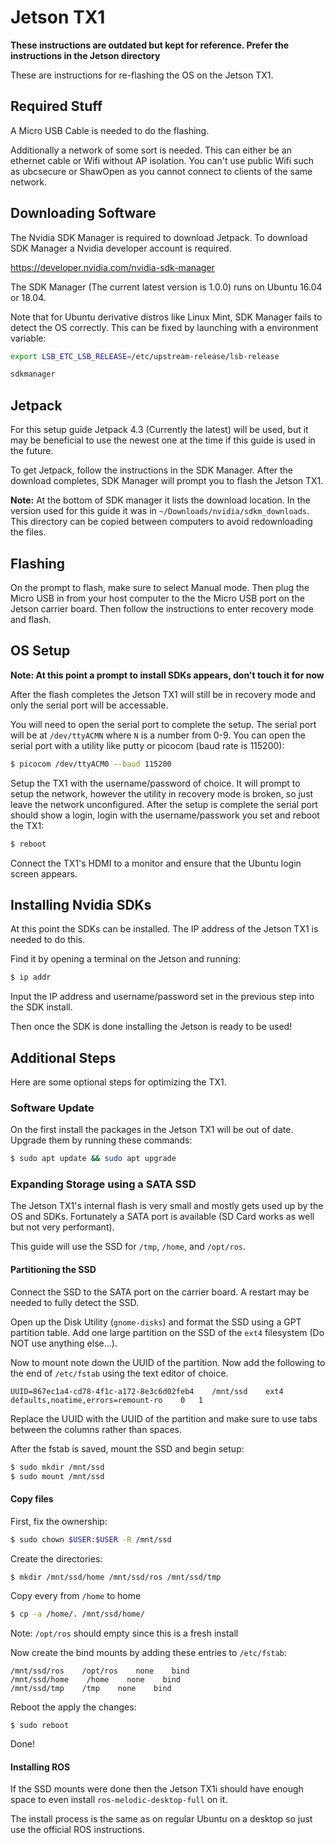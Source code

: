 # Jetson TX1

**These instructions are outdated but kept for reference.
Prefer the instructions in the Jetson directory**

These are instructions for re-flashing the OS on the Jetson TX1.

## Required Stuff

A Micro USB Cable is needed to do the flashing.

Additionally a network of some sort is needed. This can either be
an ethernet cable or Wifi without AP isolation. You can't use
public Wifi such as ubcsecure or ShawOpen as you cannot connect
to clients of the same network.

## Downloading Software

The Nvidia SDK Manager is required to download Jetpack.
To download SDK Manager a Nvidia developer account is required.

https://developer.nvidia.com/nvidia-sdk-manager

The SDK Manager (The current latest version is 1.0.0) runs on Ubuntu 
16.04 or 18.04.

Note that for Ubuntu derivative distros like Linux Mint, SDK Manager
fails to detect the OS correctly. This can be fixed by launching with
a environment variable:

```sh
export LSB_ETC_LSB_RELEASE=/etc/upstream-release/lsb-release

sdkmanager
```

## Jetpack

For this setup guide Jetpack 4.3 (Currently the latest) will be used,
but it may be beneficial to use the newest one at the time if this
guide is used in the future.

To get Jetpack, follow the instructions in the SDK Manager. After
the download completes, SDK Manager will prompt you to flash the
Jetson TX1.

**Note:** At the bottom of SDK manager it lists the download location.
In the version used for this guide it was in `~/Downloads/nvidia/sdkm_downloads`.
This directory can be copied between computers to avoid redownloading the files.

## Flashing

On the prompt to flash, make sure to select Manual mode. Then plug the
Micro USB in from your host computer to the the Micro USB port on the
Jetson carrier board. Then follow the instructions to enter recovery mode
and flash.

## OS Setup

**Note: At this point a prompt to install SDKs appears, don't touch it for now**

After the flash completes the Jetson TX1 will still be
in recovery mode and only the serial port will be accessable.

You will need to open the serial port to complete the setup.
The serial port will be at `/dev/ttyACMN` where `N` is a number from 0-9.
You can open the serial port with a utility like putty or picocom (baud rate is 115200):

```sh
$ picocom /dev/ttyACM0 --baud 115200
```

Setup the TX1 with the username/password of choice. It will prompt to setup the network,
however the utility in recovery mode is broken, so just leave the network unconfigured.
After the setup is complete the serial port should show a login, login with the
username/passwork you set and reboot the TX1:

```sh
$ reboot
```

Connect the TX1's HDMI to a monitor and ensure that the Ubuntu login screen appears.

## Installing Nvidia SDKs

At this point the SDKs can be installed. The IP address of the Jetson TX1 is needed to do this.

Find it by opening a terminal on the Jetson and running:

```sh
$ ip addr
```

Input the IP address and username/password set in the previous step into the SDK install.

Then once the SDK is done installing the Jetson is ready to be used!

## Additional Steps

Here are some optional steps for optimizing the TX1.

### Software Update

On the first install the packages in the Jetson TX1 will be out of date. Upgrade them
by running these commands:

```sh
$ sudo apt update && sudo apt upgrade
```

### Expanding Storage using a SATA SSD

The Jetson TX1's internal flash is very small and mostly gets used up by the OS and SDKs.
Fortunately a SATA port is available (SD Card works as well but not very performant).

This guide will use the SSD for `/tmp`, `/home`, and `/opt/ros`.

#### Partitioning the SSD

Connect the SSD to the SATA port on the carrier board. A restart may be needed to fully
detect the SSD.

Open up the Disk Utility (`gnome-disks`) and format the SSD using a GPT partition table.
Add one large partition on the SSD of the `ext4` filesystem (Do NOT use anything else...).

Now to mount note down the UUID of the partition. Now add the following to the end of
`/etc/fstab` using the text editor of choice.

```fstab
UUID=867ec1a4-cd78-4f1c-a172-8e3c6d02feb4    /mnt/ssd    ext4    defaults,noatime,errors=remount-ro    0   1
```

Replace the UUID with the UUID of the partition and make sure to use tabs between the columns rather than spaces.

After the fstab is saved, mount the SSD and begin setup:

```sh
$ sudo mkdir /mnt/ssd
$ sudo mount /mnt/ssd
```

#### Copy files

First, fix the ownership:

```sh
$ sudo chown $USER:$USER -R /mnt/ssd
```

Create the directories:

```sh
$ mkdir /mnt/ssd/home /mnt/ssd/ros /mnt/ssd/tmp
```

Copy every from `/home` to home

```sh
$ cp -a /home/. /mnt/ssd/home/
```

Note: `/opt/ros` should empty since this is a fresh install

Now create the bind mounts by adding these entries to `/etc/fstab`:

```fstab
/mnt/ssd/ros    /opt/ros    none    bind
/mnt/ssd/home    /home    none    bind
/mnt/ssd/tmp    /tmp    none    bind
```

Reboot the apply the changes:

```
$ sudo reboot
```

Done!

#### Installing ROS

If the SSD mounts were done then the Jetson TX1i should have enough space to even
install `ros-melodic-desktop-full` on it.

The install process is the same as on regular Ubuntu on a desktop so just use the
official ROS instructions.
